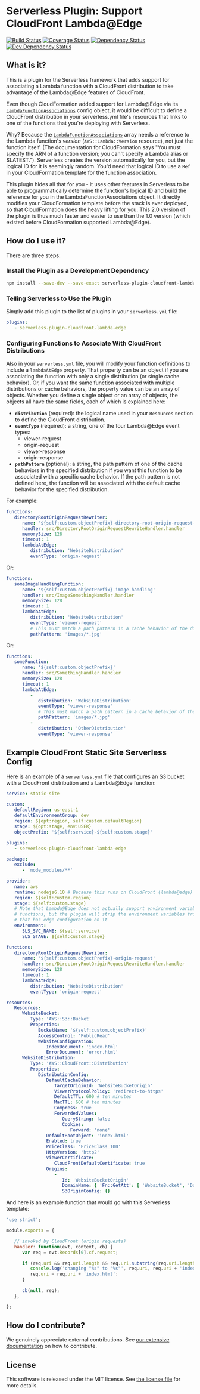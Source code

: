 # Serverless Plugin: Support CloudFront Lambda@Edge

[![Build Status](https://travis-ci.org/silvermine/serverless-plugin-cloudfront-lambda-edge.png?branch=master)](https://travis-ci.org/silvermine/serverless-plugin-cloudfront-lambda-edge)
[![Coverage Status](https://coveralls.io/repos/github/silvermine/serverless-plugin-cloudfront-lambda-edge/badge.svg?branch=master)](https://coveralls.io/github/silvermine/serverless-plugin-cloudfront-lambda-edge?branch=master)
[![Dependency Status](https://david-dm.org/silvermine/serverless-plugin-cloudfront-lambda-edge.png)](https://david-dm.org/silvermine/serverless-plugin-cloudfront-lambda-edge)
[![Dev Dependency Status](https://david-dm.org/silvermine/serverless-plugin-cloudfront-lambda-edge/dev-status.png)](https://david-dm.org/silvermine/serverless-plugin-cloudfront-lambda-edge#info=devDependencies&view=table)


## What is it?

This is a plugin for the Serverless framework that adds support for associating a Lambda
function with a CloudFront distribution to take advantage of the Lambda@Edge features of
CloudFront.

Even though CloudFormation added support for Lambda@Edge via its
[`LambdaFunctionAssociations`][FnAssoc] config object, it would be difficult to define a
CloudFront distribution in your serverless.yml file's resources that links to one of the
functions that you're deploying with Serverless.

Why? Because the [`LambdaFunctionAssociations`][FnAssoc] array needs a reference to the
Lambda function's _version_ (`AWS::Lambda::Version` resource), not just the function
itself. (The documentation for CloudFormation says "You must specify the ARN of a function
version; you can't specify a Lambda alias or $LATEST."). Serverless creates the version
automatically for you, but the logical ID for it is seemingly random. You'd need that
logical ID to use a `Ref` in your CloudFormation template for the function association.

This plugin hides all that for you - it uses other features in Serverless to be able to
programmatically determine the function's logical ID and build the reference for you in
the LambdaFunctionAssociations object. It directly modifies your CloudFormation template
before the stack is ever deployed, so that CloudFormation does the heavy lifting for you.
This 2.0 version of the plugin is thus much faster and easier to use than the 1.0 version
(which existed before CloudFormation supported Lambda@Edge).


## How do I use it?

There are three steps:

### Install the Plugin as a Development Dependency

```bash
npm install --save-dev --save-exact serverless-plugin-cloudfront-lambda-edge
```

### Telling Serverless to Use the Plugin

Simply add this plugin to the list of plugins in your `serverless.yml` file:

```yml
plugins:
   - serverless-plugin-cloudfront-lambda-edge
```

### Configuring Functions to Associate With CloudFront Distributions

Also in your `serverless.yml` file, you will modify your function definitions
to include a `lambdaAtEdge` property. That property can be an object if you are
associating the function with only a single distribution (or single cache behavior). Or,
if you want the same function associated with multiple distributions or cache behaviors,
the property value can be an array of objects. Whether you define a single object or an
array of objects, the objects all have the same fields, each of which is explained here:

   * **`distribution`** (required): the logical name used in your `Resources` section to
     define the CloudFront distribution.
   * **`eventType`** (required): a string, one of the four Lambda@Edge event types:
      * viewer-request
      * origin-request
      * viewer-response
      * origin-response
   * **`pathPattern`** (optional): a string, the path pattern of one of the cache
     behaviors in the specified distribution if you want this function to be associated
     with a specific cache behavior. If the path pattern is not defined here, the function
     will be associated with the default cache behavior for the specified distribution.

For example:

```yml
functions:
   directoryRootOriginRequestRewriter:
      name: '${self:custom.objectPrefix}-directory-root-origin-request-rewriter'
      handler: src/DirectoryRootOriginRequestRewriteHandler.handler
      memorySize: 128
      timeout: 1
      lambdaAtEdge:
         distribution: 'WebsiteDistribution'
         eventType: 'origin-request'
```

Or:

```yml
functions:
   someImageHandlingFunction:
      name: '${self:custom.objectPrefix}-image-handling'
      handler: src/ImageSomethingHandler.handler
      memorySize: 128
      timeout: 1
      lambdaAtEdge:
         distribution: 'WebsiteDistribution'
         eventType: 'viewer-request'
         # This must match a path pattern in a cache behavior of the distribution:
         pathPattern: 'images/*.jpg'
```

Or:

```yml
functions:
   someFunction:
      name: '${self:custom.objectPrefix}'
      handler: src/SomethingHandler.handler
      memorySize: 128
      timeout: 1
      lambdaAtEdge:
         -
            distribution: 'WebsiteDistribution'
            eventType: 'viewer-response'
            # This must match a path pattern in a cache behavior of the distribution:
            pathPattern: 'images/*.jpg'
         -
            distribution: 'OtherDistribution'
            eventType: 'viewer-response'
```


## Example CloudFront Static Site Serverless Config

Here is an example of a `serverless.yml` file that configures an S3 bucket with a
CloudFront distribution and a Lambda@Edge function:

```yml
service: static-site

custom:
   defaultRegion: us-east-1
   defaultEnvironmentGroup: dev
   region: ${opt:region, self:custom.defaultRegion}
   stage: ${opt:stage, env:USER}
   objectPrefix: '${self:service}-${self:custom.stage}'

plugins:
   - serverless-plugin-cloudfront-lambda-edge

package:
   exclude:
      - 'node_modules/**'

provider:
   name: aws
   runtime: nodejs6.10 # Because this runs on CloudFront (lambda@edge) it must be 6.10
   region: ${self:custom.region}
   stage: ${self:custom.stage}
   # Note that Lambda@Edge does not actually support environment variables for lambda
   # functions, but the plugin will strip the environment variables from any function
   # that has edge configuration on it
   environment:
      SLS_SVC_NAME: ${self:service}
      SLS_STAGE: ${self:custom.stage}

functions:
   directoryRootOriginRequestRewriter:
      name: '${self:custom.objectPrefix}-origin-request'
      handler: src/DirectoryRootOriginRequestRewriteHandler.handler
      memorySize: 128
      timeout: 1
      lambdaAtEdge:
         distribution: 'WebsiteDistribution'
         eventType: 'origin-request'

resources:
   Resources:
      WebsiteBucket:
         Type: 'AWS::S3::Bucket'
         Properties:
            BucketName: '${self:custom.objectPrefix}'
            AccessControl: 'PublicRead'
            WebsiteConfiguration:
               IndexDocument: 'index.html'
               ErrorDocument: 'error.html'
      WebsiteDistribution:
         Type: 'AWS::CloudFront::Distribution'
         Properties:
            DistributionConfig:
               DefaultCacheBehavior:
                  TargetOriginId: 'WebsiteBucketOrigin'
                  ViewerProtocolPolicy: 'redirect-to-https'
                  DefaultTTL: 600 # ten minutes
                  MaxTTL: 600 # ten minutes
                  Compress: true
                  ForwardedValues:
                     QueryString: false
                     Cookies:
                        Forward: 'none'
               DefaultRootObject: 'index.html'
               Enabled: true
               PriceClass: 'PriceClass_100'
               HttpVersion: 'http2'
               ViewerCertificate:
                  CloudFrontDefaultCertificate: true
               Origins:
                  -
                     Id: 'WebsiteBucketOrigin'
                     DomainName: { 'Fn::GetAtt': [ 'WebsiteBucket', 'DomainName' ] }
                     S3OriginConfig: {}
```

And here is an example function that would go with this Serverless template:

```js
'use strict';

module.exports = {

   // invoked by CloudFront (origin requests)
   handler: function(evt, context, cb) {
      var req = evt.Records[0].cf.request;

      if (req.uri && req.uri.length && req.uri.substring(req.uri.length - 1) === '/') {
         console.log('changing "%s" to "%s"', req.uri, req.uri + 'index.html');
         req.uri = req.uri + 'index.html';
      }

      cb(null, req);
   },

};
```


## How do I contribute?


We genuinely appreciate external contributions. See [our extensive
documentation][contributing] on how to contribute.


## License

This software is released under the MIT license. See [the license file](LICENSE) for more
details.


[contributing]: https://github.com/silvermine/silvermine-info#contributing
[FnAssoc]: https://docs.aws.amazon.com/AWSCloudFormation/latest/UserGuide/aws-properties-cloudfront-distribution-cachebehavior.html#cfn-cloudfront-distribution-cachebehavior-lambdafunctionassociations
